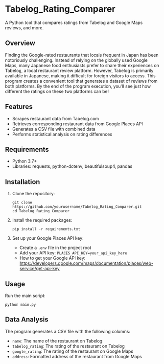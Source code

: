 # Tabelog_Rating_Comparer
A Python tool that compares ratings from Tabelog and Google Maps reviews, and more.

## Overview

Finding the Google-rated restaurants that locals frequent in Japan has been notoriously challenging. Instead of relying on the globally used Google Maps, many Japanese food enthusiasts prefer to share their experiences on Tabelog, a local restaurant review platform. However, Tabelog is primarily available in Japanese, making it difficult for foreign visitors to access. This program creates a convenient tool that generates a dataset of reviews from both platforms. By the end of the program execution, you'll see just how different the ratings on these two platforms can be!

## Features

- Scrapes restaurant data from Tabelog.com
- Retrieves corresponding restaurant data from Google Places API
- Generates a CSV file with combined data
- Performs statistical analysis on rating differences

## Requirements

- Python 3.7+
- Libraries: requests, python-dotenv, beautifulsoup4, pandas

## Installation

1. Clone the repository:
   ```
   git clone https://github.com/yourusername/Tabelog_Rating_Comparer.git
   cd Tabelog_Rating_Comparer
   ```

2. Install the required packages:
   ```
   pip install -r requirements.txt
   ```

3. Set up your Google Places API key:
   - Create a `.env` file in the project root
   - Add your API key: `PLACES_API_KEY=your_api_key_here`
   - How to get your Google API key: https://developers.google.com/maps/documentation/places/web-service/get-api-key

## Usage

Run the main script:
```
python main.py
```

## Data Analysis

The program generates a CSV file with the following columns:
- `name`: The name of the restaurant on Tabelog
- `tabelog_rating`: The rating of the restaurant on Tabelog
- `google_rating`: The rating of the restaurant on Google Maps
- `address`: Formatted address of the restaurant from Google Maps

